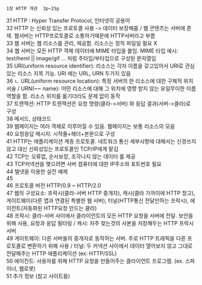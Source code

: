 	1장 HTTP 개관	3p~25p
31	HTTP : Hyper Transfer Protocol, 인터넷의 공용어  
32	HTTP 는 신뢰성 있는 프로토콜 사용 -> 데이터 보장해줌 / 웹 콘텐츠는 서버에 존재. 웹서버는 HTTP프로토콜로 소통하기때문에 HTTP서버라고 부름  
33	웹 서버는 웹 리소스를 관리, 제공함. 리소스는 정적 파일일 필요 X			  
34	웹 서버는 모든 HTTP 객체 데이터에 MIME 타입을 붙임. MIME 타입 예시: text/heml || image/gif ... 처럼 주타입/부타입으로 구성된 문자열임			  
35	URI(uniform resource identifier): 리소스는 각자 이름을 갖고있어서 URI로 관심있는 리소스 지목 가능. URI 에는 URL, URN 두가지 있음			  
36	ㄴ URL(uniform resource location): 특정 서버의 한 리소스에 대한 구체적 위치 서술 / URN(~~ name): 어떤 리소스에 대해 그 위치에 영향 받지 않는 유일무이한 이름 역할을 함. 리소스 위치를 옮기더라도 문제 없이 동작  
37	트랜잭션: HTTP 트랜잭션은 요청 명령(클라->서버) 와 응답 결과(서버->클라)로 구성	  		
38	메서드, 상태코드			  
39	웹페이지는 여러 객체로 이루어질 수 있음. 웹페이지는 보통 리소스의 모음			  
40	요청응답 메시지: 시작줄+헤더+본문으로 구성			  
41	HTTP는 애플리케이션 계층 프로토콜. 네트워크 통신 세부사항에 대해서는 신경쓰지 않고 대신 신뢰성있는 프로토콜인 TCP/IP에게 맡김			  
42	TCP는 오류없, 순서보장, 조각나지 않는 데이터 를 제공  
43	TCP커넥션을 맺으려면 서버 컴퓨터에 대한 IP주소와 포트번호 필요  
44	텔넷을 이용한 실전 예제  
45				  
46	프로토콜 버전 HTTP/0.9 ~ HTTP/2.0  
47	웹의 구성요소: 프락시(클라-서버 HTTP 중개자), 캐시(클라 가까이에 HTTP 창고), 게이트웨이(다른 앱과 연결된 특별한 웹 서버), 터널(HTTP통신 전달만하는 프락시), 에이전트(자동화된 HTTP요청 만드는 클라)  
48	프락시: 클라-서버 사이에서 클라이언트의 모든 HTTP 요청을 서버에 전달. 보안을 위해 사용, 요청과 응답 필터링 / 캐시: 자주 찾는것의 사본을 저장해두는 HTTP 프락시 서버  
49	게이트웨이: 다른 서버들의 중개자로 동작하는 서버. 주로 HTTP 트래픽을 다른 프로토콜로 변환하기 위해 사용 / 터널: 두 커넥션 사이에서 데이터 열어보지 않고 그대로 전달해주는 HTTP 애플리케이션 (ex: HTTP/SSL)  
50	에이전트: 사용자를 위해 HTTP 요청을 만들어주는 클라이언트 프로그램. (ex. 스파이너, 웹로봇)  
51	추가 정보 (참고 사이트들)			  
